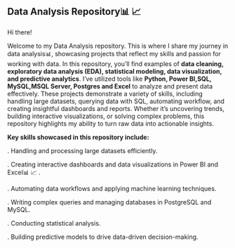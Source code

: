 
## Data Analysis Repository📊 📈

Hi there! 


Welcome to my Data Analysis repository. This is where I share my journey in data analysis📊, showcasing projects that reflect my skills and passion for working with data. In this repository, you’ll find examples of **data cleaning, exploratory data analysis (EDA), statistical modeling, data visualization, and predictive analytics**. I’ve utilized tools like **Python, Power BI,SQL, MySQL,MSQL Server, Postgres and Excel** to analyze and present data effectively. These projects demonstrate a variety of skills, including handling large datasets, querying data with SQL, automating workflow, and creating insightful dashboards and reports. Whether it’s uncovering trends, building interactive visualizations, or solving complex problems, this repository highlights my ability to turn raw data into actionable insights.

**Key skills showcased in this repository include:**

. Handling and processing large datasets efficiently.

. Creating interactive dashboards and data visualizations in Power BI and Excel📊 📈 .

. Automating data workflows and applying machine learning techniques.

. Writing complex queries and managing databases in PostgreSQL and MySQL.

. Conducting statistical analysis.

. Building predictive models to drive data-driven decision-making.
